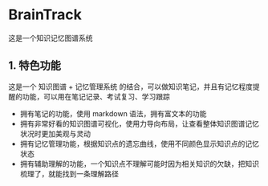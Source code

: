 # BrainTrack
这是一个知识记忆图谱系统

## 1. 特色功能
这是一个 知识图谱 + 记忆管理系统 的结合，可以做知识笔记，并且有记忆程度提醒的功能，可以用在笔记记录、考试复习、学习跟踪

- 拥有笔记的功能，使用 markdown 语法，拥有富文本的功能
- 拥有非常好看的知识图谱可视化，使用力导向布局，让查看整体知识图谱记忆状况时更加美观与灵动
- 拥有记忆管理功能，根据知识点的遗忘曲线，使用不同颜色显示知识点的记忆状态
- 拥有辅助理解的功能，一个知识点不理解可能时因为相关知识的欠缺，把知识梳理了，就能找到一条理解路径

